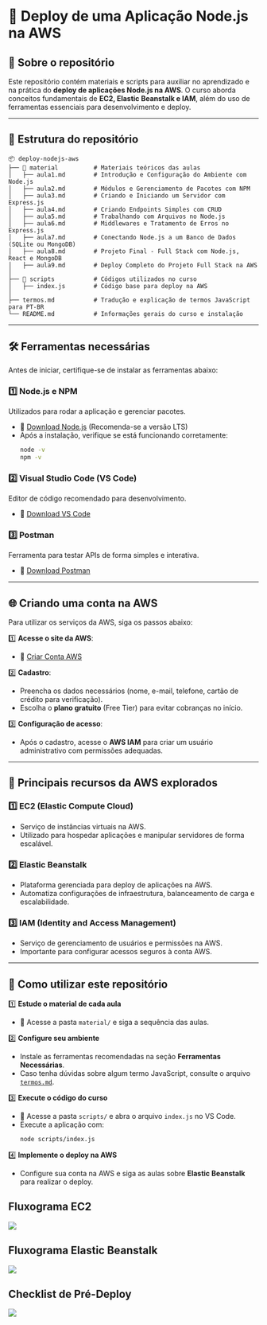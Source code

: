 # 🚀 Deploy de uma Aplicação Node.js na AWS  

## 📌 Sobre o repositório  
Este repositório contém materiais e scripts para auxiliar no aprendizado e na prática do **deploy de aplicações Node.js na AWS**. O curso aborda conceitos fundamentais de **EC2, Elastic Beanstalk e IAM**, além do uso de ferramentas essenciais para desenvolvimento e deploy.  

---

## 📂 Estrutura do repositório  

```plaintext
📦 deploy-nodejs-aws
├── 📁 material          # Materiais teóricos das aulas
│   ├── aula1.md        # Introdução e Configuração do Ambiente com Node.js
│   ├── aula2.md        # Módulos e Gerenciamento de Pacotes com NPM
│   ├── aula3.md        # Criando e Iniciando um Servidor com Express.js
│   ├── aula4.md        # Criando Endpoints Simples com CRUD
│   ├── aula5.md        # Trabalhando com Arquivos no Node.js
│   ├── aula6.md        # Middlewares e Tratamento de Erros no Express.js
│   ├── aula7.md        # Conectando Node.js a um Banco de Dados (SQLite ou MongoDB)
│   ├── aula8.md        # Projeto Final - Full Stack com Node.js, React e MongoDB
│   ├── aula9.md        # Deploy Completo do Projeto Full Stack na AWS
│
├── 📁 scripts           # Códigos utilizados no curso
│   ├── index.js        # Código base para deploy na AWS
│
├── termos.md           # Tradução e explicação de termos JavaScript para PT-BR
└── README.md           # Informações gerais do curso e instalação
```

---

## 🛠️ Ferramentas necessárias  

Antes de iniciar, certifique-se de instalar as ferramentas abaixo:  

### 1️⃣ **Node.js e NPM**  
Utilizados para rodar a aplicação e gerenciar pacotes.  

- 🔗 [Download Node.js](https://nodejs.org/) (Recomenda-se a versão LTS)  
- Após a instalação, verifique se está funcionando corretamente:  
  ```sh
  node -v
  npm -v
  ```

### 2️⃣ **Visual Studio Code (VS Code)**  
Editor de código recomendado para desenvolvimento.  

- 🔗 [Download VS Code](https://code.visualstudio.com/)  

### 3️⃣ **Postman**  
Ferramenta para testar APIs de forma simples e interativa.  

- 🔗 [Download Postman](https://www.postman.com/downloads/)  

---

## 🌐 Criando uma conta na AWS  

Para utilizar os serviços da AWS, siga os passos abaixo:  

1️⃣ **Acesse o site da AWS**:  
   - 🔗 [Criar Conta AWS](https://aws.amazon.com/)  
   
2️⃣ **Cadastro**:  
   - Preencha os dados necessários (nome, e-mail, telefone, cartão de crédito para verificação).  
   - Escolha o **plano gratuito** (Free Tier) para evitar cobranças no início.  

3️⃣ **Configuração de acesso**:  
   - Após o cadastro, acesse o **AWS IAM** para criar um usuário administrativo com permissões adequadas.  

---

## 🚀 Principais recursos da AWS explorados  

### 1️⃣ **EC2 (Elastic Compute Cloud)**  
- Serviço de instâncias virtuais na AWS.  
- Utilizado para hospedar aplicações e manipular servidores de forma escalável.  

### 2️⃣ **Elastic Beanstalk**  
- Plataforma gerenciada para deploy de aplicações na AWS.  
- Automatiza configurações de infraestrutura, balanceamento de carga e escalabilidade.  

### 3️⃣ **IAM (Identity and Access Management)**  
- Serviço de gerenciamento de usuários e permissões na AWS.  
- Importante para configurar acessos seguros à conta AWS.  

---

## 📝 Como utilizar este repositório  

1️⃣ **Estude o material de cada aula**  
   - 📁 Acesse a pasta `material/` e siga a sequência das aulas.  

2️⃣ **Configure seu ambiente**  
   - Instale as ferramentas recomendadas na seção **Ferramentas Necessárias**.  
   - Caso tenha dúvidas sobre algum termo JavaScript, consulte o arquivo [`termos.md`](termos.md).  

3️⃣ **Execute o código do curso**  
   - 📁 Acesse a pasta `scripts/` e abra o arquivo `index.js` no VS Code.  
   - Execute a aplicação com:  
     ```sh
     node scripts/index.js
     ```

4️⃣ **Implemente o deploy na AWS**  
   - Configure sua conta na AWS e siga as aulas sobre **Elastic Beanstalk** para realizar o deploy.  

## Fluxograma EC2

![](./images/fluxograma_ec2.png)

## Fluxograma Elastic Beanstalk

![](./images/fluxograma_ebs.png)

## Checklist de Pré-Deploy

![](./images/checklist.png)
